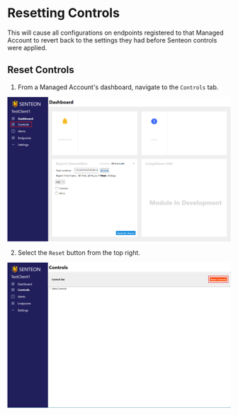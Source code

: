 # Resetting Controls

This will cause all configurations on endpoints registered to that Managed Account to revert back to the settings they had before Senteon controls were applied. 

## Reset Controls ##
1. From a Managed Account's dashboard, navigate to the `Controls` tab.

<img src="images/controlsSnip.png" width="750">

2. Select the `Reset` button from the top right. 

<img src="images/resetControls.png" width="750">
